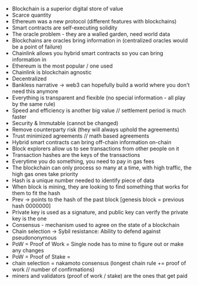 <!-- Lecture: https://www.youtube.com/watch?v=M576WGiDBdQ -->
* Blockchain is a superior digital store of value
* Scarce quantity 
* Ethereum was a new protocol (different features with blockchains)
* Smart contracts are self-executing solidity 
* The oracle problem - they are a walled garden, need world data
* Blockchains are oracles bring information in (centralized oracles would be a point of failure)
* Chainlink allows you hybrid smart contracts so you can bring information in 
* Ethereum is the most popular / one used 
* Chainlink is blockchain agnostic 
* Decentralized 
* Bankless narrative -> web3 can hopefully build a world where you don't need this anymore
* Everything is transparent and flexible (no special information - all play by the same rule)
* Speed and efficiency is another big value // settlement period is much faster 
* Security & Immutable (cannot be changed)
* Remove counterparty risk (they will always uphold the agreements)
* Trust minimized agreements // math based agreements 
* Hybrid smart contracts can bring off-chain information on-chain 
* Block explorers allow us to see transactions from other people on it 
* Transaction hashes are the keys of the transactions 
* Everytime you do something, you need to pay in gas fees 
* The blockchain can only process so many at a time, with high traffic, the high gas ones take priority 
* Hash is a unique number needed to identify piece of data
* When block is mining, they are looking to find something that works for them to fit the hash
* Prev -> points to the hash of the past block  [genesis block = previous hash 0000000]
* Private key is used as a signature, and public key can verify the private key is the one
* Consensus - mechanism used to agree on the state of a blockchain
* Chain selection -> Sybil resistance: Ability to defend against pseudononymous
* PoW = Proof of Work = Single node has to mine to figure out or make any changes 
* PoW = Proof of Stake = 
* chain selection = nakamoto consensus (longest chain rule += proof of work // number of confirmations)
* miners and validators (proof of work / stake) are the ones that get paid 
